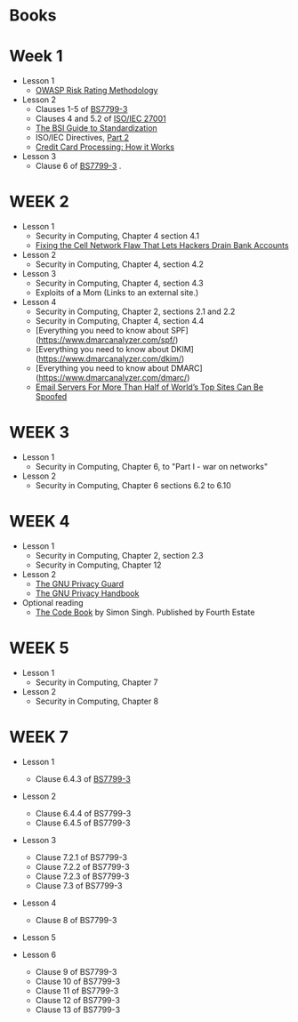 # Books

# Week 1

* Lesson 1
    * [OWASP Risk Rating Methodology](https://owasp.org/www-community/OWASP_Risk_Rating_Methodology)
* Lesson 2
    * Clauses 1-5
      of [BS7799-3](https://bsol-bsigroup-com.libproxy.york.ac.uk/Bibliographic/BibliographicInfoData/000000000030354572)
    * Clauses 4 and 5.2
      of [ISO/IEC 27001](https://bsol-bsigroup-com.libproxy.york.ac.uk/Bibliographic/BibliographicInfoData/000000000030347472)
    * [The BSI Guide to Standardization](https://www.bsigroup.com/en-GB/standards/Information-about-standards/how-are-standards-made/The-BSI-Guide-to-Standardization/)
    * ISO/IEC Directives, [Part 2](https://www.iso.org/sites/directives/current/part2/index.xhtml)
    * [Credit Card Processing: How it Works](https://www.cardfellow.com/blog/how-credit-card-processing-works/)
* Lesson 3
    * Clause 6
      of [BS7799-3](https://bsol-bsigroup-com.libproxy.york.ac.uk/Bibliographic/BibliographicInfoData/000000000030354572)
      .

# WEEK 2

* Lesson 1
    * Security in Computing, Chapter 4 section 4.1
    * [Fixing the Cell Network Flaw That Lets Hackers Drain Bank Accounts](https://www.wired.com/2017/05/fix-ss7-two-factor-authentication-bank-accounts/)
* Lesson 2
    * Security in Computing, Chapter 4, section 4.2
* Lesson 3
    * Security in Computing, Chapter 4, section 4.3
    * Exploits of a Mom (Links to an external site.)
* Lesson 4
    * Security in Computing, Chapter 2, sections 2.1 and 2.2
    * Security in Computing, Chapter 4, section 4.4
    * [Everything you need to know about SPF] (https://www.dmarcanalyzer.com/spf/)
    * [Everything you need to know about DKIM] (https://www.dmarcanalyzer.com/dkim/)
    * [Everything you need to know about DMARC] (https://www.dmarcanalyzer.com/dmarc/)
    * [Email Servers For More Than Half of World’s Top Sites Can Be Spoofed](https://threatpost.com/email-servers-for-more-than-half-of-worlds-top-sites-can-be-spoofed/118840/)

# WEEK 3

* Lesson 1
    * Security in Computing, Chapter 6, to "Part I - war on networks"
* Lesson 2
    * Security in Computing, Chapter 6 sections 6.2 to 6.10

# WEEK 4

* Lesson 1
    * Security in Computing, Chapter 2, section 2.3
    * Security in Computing, Chapter 12
* Lesson 2
    * [The GNU Privacy Guard](https://www.gnupg.org/)
    * [The GNU Privacy Handbook](https://gnupg.org/gph/en/manual.html)
* Optional reading
    * [The Code Book](https://eu.alma.exlibrisgroup.com/leganto/readinglist/citation/40937176580001381?institute=44YORK_INST&auth=SAML)
      by Simon Singh. Published by Fourth Estate

# WEEK 5

* Lesson 1
    * Security in Computing, Chapter 7
* Lesson 2
    * Security in Computing, Chapter 8

# WEEK 7

* Lesson 1
    * Clause 6.4.3 of [BS7799-3](https://bsol-bsigroup-com.libproxy.york.ac.uk/PdfViewer/Viewer?pid=000000000030354572)
* Lesson 2

    * Clause 6.4.4 of BS7799-3
    * Clause 6.4.5 of BS7799-3

* Lesson 3
    * Clause 7.2.1 of BS7799-3
    * Clause 7.2.2 of BS7799-3
    * Clause 7.2.3 of BS7799-3
    * Clause 7.3 of BS7799-3
* Lesson 4
    * Clause 8 of BS7799-3
* Lesson 5
* Lesson 6

    * Clause 9 of BS7799-3
    * Clause 10 of BS7799-3
    * Clause 11 of BS7799-3
    * Clause 12 of BS7799-3
    * Clause 13 of BS7799-3
